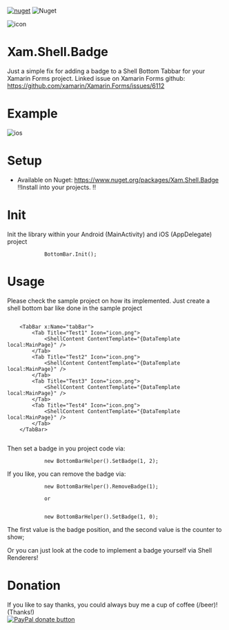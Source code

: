 
[![nuget](https://img.shields.io/nuget/v/Xam.Shell.Badge.svg)](https://www.nuget.org/packages/Xam.Shell.Badge/) ![Nuget](https://img.shields.io/nuget/dt/Xam.Shell.Badge)

![icon](https://raw.githubusercontent.com/galadril/Xam.Shell.Badge/master/sample/Xam.Shell.Badge.Sample/Xam.Shell.Badge.Sample.Android/Resources/mipmap-xxxhdpi/ic_launcher.png)

# Xam.Shell.Badge
Just a simple fix for adding a badge to a Shell Bottom Tabbar for your Xamarin Forms project. 
Linked issue on Xamarin Forms github:
https://github.com/xamarin/Xamarin.Forms/issues/6112


# Example
![ios](https://user-images.githubusercontent.com/14561640/89870939-e7efba80-dbb6-11ea-827b-80904f29a0ab.png)


# Setup
* Available on Nuget:
https://www.nuget.org/packages/Xam.Shell.Badge 
!!Install into your projects. !!


# Init
Init the library within your Android (MainActivity) and iOS (AppDelegate) project

```
            BottomBar.Init();
```


# Usage
Please check the sample project on how its implemented.
Just create a shell bottom bar like done in the sample project

```

    <TabBar x:Name="tabBar">
        <Tab Title="Test1" Icon="icon.png">
            <ShellContent ContentTemplate="{DataTemplate local:MainPage}" />
        </Tab>
        <Tab Title="Test2" Icon="icon.png">
            <ShellContent ContentTemplate="{DataTemplate local:MainPage}" />
        </Tab>
        <Tab Title="Test3" Icon="icon.png">
            <ShellContent ContentTemplate="{DataTemplate local:MainPage}" />
        </Tab>
        <Tab Title="Test4" Icon="icon.png">
            <ShellContent ContentTemplate="{DataTemplate local:MainPage}" />
        </Tab>
    </TabBar>
	    
```

Then set a badge in you project code via:


```
            new BottomBarHelper().SetBadge(1, 2);

```

If you like, you can remove the badge via:


```
            new BottomBarHelper().RemoveBadge(1);

            or

            
            new BottomBarHelper().SetBadge(1, 0);

```

            

The first value is the badge position, and the second value is the counter to show;


Or you can just look at the code to implement a badge yourself via Shell Renderers!





# Donation

If you like to say thanks, you could always buy me a cup of coffee (/beer)!   
(Thanks!)  
[![PayPal donate button](https://img.shields.io/badge/paypal-donate-yellow.svg)](https://www.paypal.me/markheinis)
